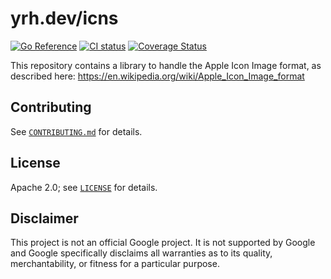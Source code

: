 # yrh.dev/icns

[![Go Reference](https://pkg.go.dev/badge/yrh.dev/icns.svg)](https://pkg.go.dev/yrh.dev/icns)
[![CI status](https://github.com/sigma/go-icns/actions/workflows/ci.yaml/badge.svg?branch=main)](https://github.com/sigma/go-icns/actions)
[![Coverage Status](https://coveralls.io/repos/github/sigma/go-icns/badge.svg?branch=main)](https://coveralls.io/github/sigma/go-icns?branch=main)

This repository contains a library to handle the Apple Icon Image format, as described here:
<https://en.wikipedia.org/wiki/Apple_Icon_Image_format>

## Contributing

See [`CONTRIBUTING.md`](CONTRIBUTING.md) for details.

## License

Apache 2.0; see [`LICENSE`](LICENSE) for details.

## Disclaimer

This project is not an official Google project. It is not supported by
Google and Google specifically disclaims all warranties as to its quality,
merchantability, or fitness for a particular purpose.
